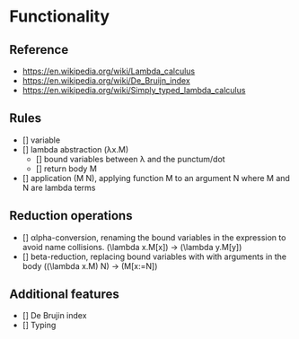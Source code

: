 # Functionality

## Reference

- https://en.wikipedia.org/wiki/Lambda_calculus
- https://en.wikipedia.org/wiki/De_Bruijn_index
- https://en.wikipedia.org/wiki/Simply_typed_lambda_calculus

## Rules

- [] variable
- [] lambda abstraction (λx.M)
    - [] bound variables between λ and the punctum/dot
    - [] return body M
- [] application (M N), applying function M to an argument N where M and N are lambda terms

## Reduction operations

- [] αlpha-conversion, renaming the bound variables in the expression to avoid name collisions. (\lambda x.M[x]) -> (\lambda y.M[y])
- [] beta-reduction, replacing bound variables with with arguments in the body  ((\lambda x.M) N) -> (M[x:=N])


## Additional features

- [] De Brujin index
- [] Typing
